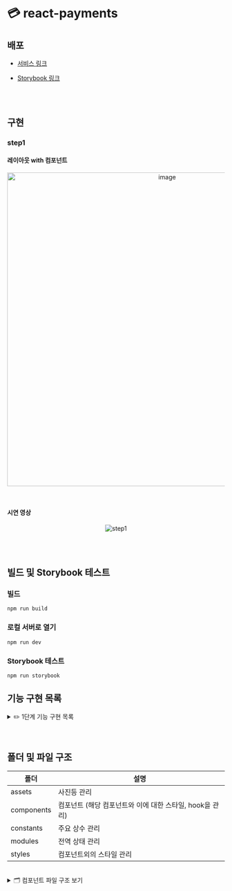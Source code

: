 # 💳 react-payments

## 배포

- [서비스 링크](https://yoonkyoungme.github.io/react-payments/)

- [Storybook 링크](https://6620cb9a99e8a4a3cde0e4c1-zvlcqqhnqq.chromatic.com/?path=/story/app--default)

<br />
<br />

## 구현

### step1

#### 레이아웃 with 컴포넌트

<p align="center">
  <img width="725" alt="image" src="https://github.com/woowacourse/react-payments/assets/100656920/446200da-cd49-4354-a26b-5990a2341b4a">
</p>

<br />

#### 시연 영상

<p align="center">
    <img src="https://github.com/woowacourse/react-payments/assets/100656920/8289a534-58db-4432-a558-c2eb99f983ad" alt="step1">
</p>

<br />
<br />

## 빌드 및 Storybook 테스트

### 빌드

```dash
npm run build
```

### 로컬 서버로 열기

```dash
npm run dev
```

### Storybook 테스트

```dash
npm run storybook
```

## 기능 구현 목록

 <details>
  <summary> ✏️ 1단계 기능 구현 목록</summary>
  <div markdown="1">
  
### 카드 번호

- [x] 입력란에 카드 번호 입력
- [x] 입력값에 대한 유효성 검사
  - 유효성 검사
    - 16자리 (하나의 input에 4개의 숫자)
    - type: 0-9 정수
- [x] 유효성 검사 fail 시, 오류 메세지 보여줌
- [x] 유효성 검사 통과 시 카드 구별
  - 4로 시작 visa, 51~55로 시작하면 마스터카드, 그 외는 기타
- [x] 카드 상태 업데이트

### 유효기간

- [x] 입력란에 월/연도 번호 입력
- [x] 입력란에 대한 유효성 검사
  - 유효성 검사
    - 월에 대한 입력값: 01-12
    - 연도에 대한 입력값: 정수 2자리
    - 사용 가능한 카드 유효 기간 : 이번달부터 인것만 유효하게
- [x] 유효성 검사 fail 시, 오류 메세지 보여줌
- [x] 유효성 검사 통과 시 카드 상태 업데이트

### 소유자 이름

- [x] 입력란에 이름 입력
- [x] 입력란에 대한 유효성 검사
  - 유효성 검사
    - 영어 소문자/대문자, 공백
    - 최소 1자 최대 100자
- [x] 유효성 검사 fail 시, 오류 메세지 보여줌
- [x] 유효성 통과 시, 소문자는 대문자로 변경 후 카드 상태 업데이트
  </div>
</details>

<br />
<br />

## 폴더 및 파일 구조

| 폴더       | 설명                                                     |
| ---------- | -------------------------------------------------------- |
| assets     | 사진등 관리                                              |
| components | 컴포넌트 (해당 컴포넌트와 이에 대한 스타일, hook을 관리) |
| constants  | 주요 상수 관리                                           |
| modules    | 전역 상태 관리                                           |
| styles     | 컴포넌트외의 스타일 관리                                 |

<br/>
<details>
  <summary> 🗂️ 컴포넌트  파일 구조 보기</summary>
  <div markdown="1">
  
```
📦components
 ┣ 📂CardExpirationPeriodInput
 ┃ ┣ 📜index.tsx
 ┃ ┗ 📜style.module.css
 ┣ 📂CardInput
 ┃ ┣ 📜index.tsx
 ┃ ┗ 📜style.module.css
 ┣ 📂CardInputContainer
 ┃ ┣ 📜index.tsx
 ┃ ┗ 📜style.module.css
 ┣ 📂CardNumbersInput
 ┃ ┣ 📜index.tsx
 ┃ ┗ 📜style.module.css
 ┣ 📂CardPreview
 ┃ ┣ 📜index.tsx
 ┃ ┗ 📜style.module.css
 ┣ 📂CardUserNameInput
 ┃ ┣ 📜index.tsx
 ┃ ┗ 📜style.module.css
 ┣ 📂FormErrorMessage
 ┃ ┣ 📜index.tsx
 ┃ ┗ 📜style.module.css
 ┣ 📂Input
 ┃ ┣ 📜index.tsx
 ┃ ┣ 📜style.module.css
 ┃ ┗ 📜useInput.ts
 ┗ 📜index.ts
```
  
  </div>
</details>
